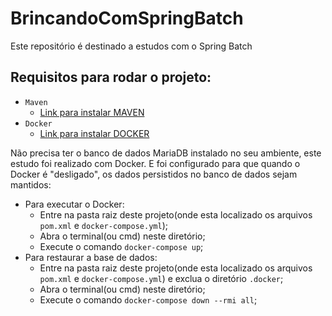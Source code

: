 # BrincandoComSpringBatch
Este repositório é destinado a estudos com o Spring Batch

## Requisitos para rodar o projeto:
- `Maven`
  - [Link para instalar MAVEN](https://maven.apache.org/install.html)
- `Docker`
  - [Link para instalar DOCKER](https://docs.docker.com/docker-for-windows/install/)

Não precisa ter o banco de dados MariaDB instalado no seu ambiente, este estudo foi realizado com Docker. E foi configurado para que quando o Docker é "desligado", os dados persistidos no banco de dados sejam mantidos:

  - Para executar o Docker:
    - Entre na pasta raiz deste projeto(onde esta localizado os arquivos `pom.xml` e `docker-compose.yml`);
    - Abra o terminal(ou cmd) neste diretório;
    - Execute o comando `docker-compose up`;
  - Para restaurar a base de dados:
    - Entre na pasta raiz deste projeto(onde esta localizado os arquivos `pom.xml` e `docker-compose.yml`) e exclua o diretório `.docker`;
    - Abra o terminal(ou cmd) neste diretório;
    - Execute o comando `docker-compose down --rmi all`;
